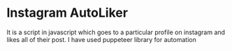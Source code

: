 # Instagram AutoLiker
It is a script in javascript which goes to a particular profile on instagram and likes all of their post.
I have used puppeteer library for automation
